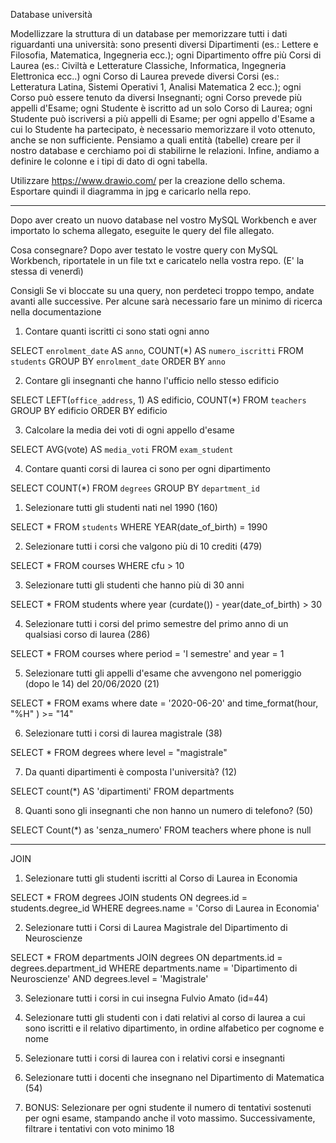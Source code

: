 Database università


Modellizzare la struttura di un database per memorizzare tutti i dati riguardanti una università:
sono presenti diversi Dipartimenti (es.: Lettere e Filosofia, Matematica, Ingegneria ecc.);
ogni Dipartimento offre più Corsi di Laurea (es.: Civiltà e Letterature Classiche, Informatica, Ingegneria Elettronica ecc..)
ogni Corso di Laurea prevede diversi Corsi (es.: Letteratura Latina, Sistemi Operativi 1, Analisi Matematica 2 ecc.);
ogni Corso può essere tenuto da diversi Insegnanti;
ogni Corso prevede più appelli d'Esame;
ogni Studente è iscritto ad un solo Corso di Laurea;
ogni Studente può iscriversi a più appelli di Esame;
per ogni appello d'Esame a cui lo Studente ha partecipato, è necessario memorizzare il voto ottenuto, anche se non sufficiente.
Pensiamo a quali entità (tabelle) creare per il nostro database e cerchiamo poi di stabilirne le relazioni. Infine, andiamo a definire le colonne e i tipi di dato di ogni tabella.

Utilizzare https://www.drawio.com/ per la creazione dello schema.
Esportare quindi il diagramma in jpg e caricarlo nella repo.


--------------------------

Dopo aver creato un nuovo database nel vostro MySQL Workbench e aver importato lo schema allegato, eseguite le query del file allegato.

Cosa consegnare?
Dopo aver testato le vostre query con MySQL Workbench, riportatele in un file txt e caricatelo nella vostra repo. (E' la stessa di venerdì)

Consigli
Se vi bloccate su una query, non perdeteci troppo tempo, andate avanti alle successive. Per alcune sarà necessario fare un minimo di ricerca nella documentazione


1. Contare quanti iscritti ci sono stati ogni anno

SELECT `enrolment_date` AS `anno`, COUNT(*) AS `numero_iscritti`
FROM `students`
GROUP BY `enrolment_date`
ORDER BY `anno`



2. Contare gli insegnanti che hanno l'ufficio nello stesso edificio

SELECT LEFT(`office_address`, 1) AS edificio, COUNT(*)
FROM `teachers`
GROUP BY edificio
ORDER BY edificio



3. Calcolare la media dei voti di ogni appello d'esame

SELECT AVG(vote) AS `media_voti`
FROM `exam_student`




4. Contare quanti corsi di laurea ci sono per ogni dipartimento

SELECT COUNT(*) 
FROM `degrees`
GROUP BY `department_id` 


1. Selezionare tutti gli studenti nati nel 1990 (160)

SELECT * 
FROM `students`
WHERE YEAR(date_of_birth) = 1990


2. Selezionare tutti i corsi che valgono più di 10 crediti (479)

SELECT *
FROM courses
WHERE cfu > 10


3. Selezionare tutti gli studenti che hanno più di 30 anni

SELECT *
FROM students
where year (curdate()) - year(date_of_birth) > 30


4. Selezionare tutti i corsi del primo semestre del primo anno di un qualsiasi corso di
laurea (286)

SELECT * 
FROM courses
where period = 'I semestre' and year = 1


5. Selezionare tutti gli appelli d'esame che avvengono nel pomeriggio (dopo le 14) del
20/06/2020 (21)

SELECT * 
FROM exams
where date = '2020-06-20' and time_format(hour, "%H" ) >= "14"


6. Selezionare tutti i corsi di laurea magistrale (38)

SELECT * 
FROM degrees
where level = "magistrale"


7. Da quanti dipartimenti è composta l'università? (12)

SELECT count(*) AS 'dipartimenti'
FROM departments



8. Quanti sono gli insegnanti che non hanno un numero di telefono? (50)


SELECT Count(*) as 'senza_numero' 
FROM teachers
where phone is null


-------

JOIN

1. Selezionare tutti gli studenti iscritti al Corso di Laurea in Economia


SELECT * 
FROM degrees
JOIN students
ON degrees.id = students.degree_id 
WHERE degrees.name = 'Corso di Laurea in Economia'


2. Selezionare tutti i Corsi di Laurea Magistrale del Dipartimento di
Neuroscienze

SELECT *
FROM departments
JOIN degrees
ON departments.id = degrees.department_id 
WHERE departments.name = 'Dipartimento di Neuroscienze' AND degrees.level = 'Magistrale'



3. Selezionare tutti i corsi in cui insegna Fulvio Amato (id=44)


4. Selezionare tutti gli studenti con i dati relativi al corso di laurea a cui
sono iscritti e il relativo dipartimento, in ordine alfabetico per cognome e
nome


5. Selezionare tutti i corsi di laurea con i relativi corsi e insegnanti


6. Selezionare tutti i docenti che insegnano nel Dipartimento di
Matematica (54)


7. BONUS: Selezionare per ogni studente il numero di tentativi sostenuti
per ogni esame, stampando anche il voto massimo. Successivamente,
filtrare i tentativi con voto minimo 18